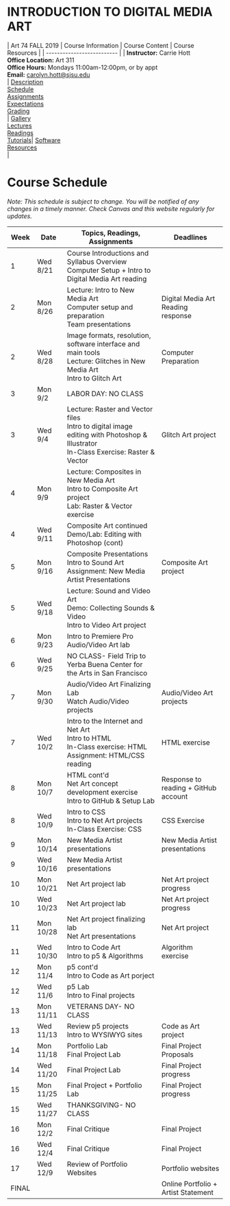 # **INTRODUCTION TO DIGITAL MEDIA ART**

|  Art 74 FALL 2019  | Course Information  | Course Content | Course Resources |
| -------------------------- |
| **Instructor:** Carrie Hott <br> **Office Location:** Art 311 <br> **Office Hours:** Mondays 11:00am-12:00pm, or by appt <br> **Email:** carolyn.hott@sjsu.edu <br> | [Description](https://carriehott.github.io/sjsu-art74/#course-description) <br>  [Schedule](https://carriehott.github.io/sjsu-art74/schedule) <br> [Assignments](https://carriehott.github.io/sjsu-art74/assignments)<br>  [Expectations](https://carriehott.github.io/sjsu-art74/#course-expectations) <br>[Grading](https://carriehott.github.io/sjsu-art74/grading)<br>| [Gallery](https://carriehott.github.io/sjsu-art74/critiques)<br> [Lectures](https://carriehott.github.io/sjsu-art74/lectures)<br> [Readings](https://carriehott.github.io/sjsu-art74/readings) <br> [Tutorials](https://carriehott.github.io/sjsu-art74/tutorials)| [Software](https://carriehott.github.io/sjsu-art74/programs) <br> [Resources](https://carriehott.github.io/sjsu-art74/resources) <br>|

# Course Schedule
_Note: This schedule is subject to change. You will be notified of any changes in a timely manner. Check Canvas and this website regularly for updates._

**Week** | **Date** | **Topics, Readings, Assignments** | **Deadlines**
------------ | ------------ | ------------- | -------------
1 | Wed 8/21 | Course Introductions and Syllabus Overview <br> Computer Setup + Intro to Digital Media Art reading |
2 | Mon 8/26 | Lecture: Intro to New Media Art <br>Computer setup and preparation <br> Team presentations | Digital Media Art Reading response
2 | Wed 8/28 |Image formats, resolution, software interface and main tools<br>Lecture: Glitches in New Media Art<br> Intro to Glitch Art | Computer Preparation
3 | Mon 9/2 | LABOR DAY: NO CLASS | 
3 | Wed 9/4 | Lecture: Raster and Vector files <br>Intro to digital image editing with Photoshop & Illustrator <br> In-Class Exercise: Raster & Vector | Glitch Art project
4 | Mon 9/9 | Lecture: Composites in New Media Art<br>Intro to Composite Art project<br>Lab: Raster & Vector exercise| 
4 | Wed 9/11 | Composite Art continued <br> Demo/Lab: Editing with Photoshop (cont) <br> |
5 | Mon 9/16 | Composite Presentations <br> Intro to Sound Art<br>Assignment: New Media Artist Presentations | Composite Art project
5 | Wed 9/18 |Lecture: Sound and Video Art <br> Demo: Collecting Sounds & Video<br>Intro to Video Art project |
6 | Mon 9/23| Intro to Premiere Pro <br> Audio/Video Art lab |
6 | Wed 9/25| NO CLASS- Field Trip to Yerba Buena Center for the Arts in San Francisco |
7 | Mon 9/30 | Audio/Video Art Finalizing Lab <br> Watch Audio/Video projects | Audio/Video Art projects
7 | Wed 10/2| Intro to the Internet and Net Art <br> Intro to HTML <br>In-Class exercise: HTML<br> Assignment: HTML/CSS reading | HTML exercise
8 | Mon 10/7 | HTML cont'd <br> Net Art concept development exercise<br> Intro to GitHub & Setup Lab<br>| Response to reading + GitHub account
8 | Wed 10/9 | Intro to CSS<br>Intro to Net Art projects <br>In-Class Exercise: CSS <br>  | CSS Exercise
9 | Mon 10/14 | New Media Artist presentations | New Media Artist presentations
9 | Wed 10/16  | New Media Artist presentations |
10 | Mon 10/21 | Net Art project lab | Net Art project progress
10 | Wed 10/23 | Net Art project lab | Net Art project progress
11 | Mon 10/28 | Net Art project finalizing lab <br> Net Art presentations | Net Art project
11 | Wed 10/30 | Intro to Code Art <br> Intro to p5 & Algorithms | Algorithm exercise
12 | Mon 11/4 | p5 cont'd <br>Intro to Code as Art porject <br>| 
12 | Wed 11/6 | p5 Lab <br> Intro to Final projects |
13 | Mon 11/11  | VETERANS DAY- NO CLASS | 
13 | Wed 11/13 | Review p5 projects <br> Intro to WYSIWYG sites | Code as Art project
14 | Mon 11/18 | Portfolio Lab <br> Final Project Lab<br> | Final Project Proposals
14 | Wed 11/20 | Final Project Lab | Final Project progress
15 | Mon 11/25 | Final Project + Portfolio Lab | Final Project progress
15 | Wed 11/27 | THANKSGIVING- NO CLASS |
16 | Mon 12/2 | Final Critique | Final Project
16 | Wed 12/4 | Final Critique | Final Project
17 | Wed 12/9 | Review of Portfolio Websites | Portfolio websites
FINAL | | | Online Portfolio + Artist Statement
